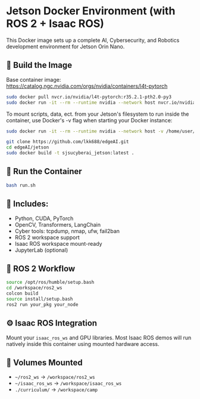# Jetson Docker Environment (with ROS 2 + Isaac ROS)

This Docker image sets up a complete AI, Cybersecurity, and Robotics development environment for Jetson Orin Nano.

## 🔧 Build the Image

Base container image: https://catalog.ngc.nvidia.com/orgs/nvidia/containers/l4t-pytorch
```bash
sudo docker pull nvcr.io/nvidia/l4t-pytorch:r35.2.1-pth2.0-py3
sudo docker run -it --rm --runtime nvidia --network host nvcr.io/nvidia/l4t-pytorch:r35.2.1-pth2.0-py3
```
To mount scripts, data, ect. from your Jetson's filesystem to run inside the container, use Docker's -v flag when starting your Docker instance:
```bash
sudo docker run -it --rm --runtime nvidia --network host -v /home/user/project:/location/in/container nvcr.io/nvidia/l4t-pytorch:r35.2.1-pth2.0-py3
```

```bash
git clone https://github.com/lkk688/edgeAI.git
cd edgeAI/jetson
sudo docker build -t sjsucyberai_jetson:latest .
```

## 🚀 Run the Container

```bash
bash run.sh
```

## 🧰 Includes:

- Python, CUDA, PyTorch
- OpenCV, Transformers, LangChain
- Cyber tools: tcpdump, nmap, ufw, fail2ban
- ROS 2 workspace support
- Isaac ROS workspace mount-ready
- JupyterLab (optional)

## 🤖 ROS 2 Workflow

```bash
source /opt/ros/humble/setup.bash
cd /workspace/ros2_ws
colcon build
source install/setup.bash
ros2 run your_pkg your_node
```

## ⚙️ Isaac ROS Integration

Mount your `isaac_ros_ws` and GPU libraries. Most Isaac ROS demos will run natively inside this container using mounted hardware access.

## 📁 Volumes Mounted

- `~/ros2_ws` → `/workspace/ros2_ws`
- `~/isaac_ros_ws` → `/workspace/isaac_ros_ws`
- `./curriculum/` → `/workspace/camp`
